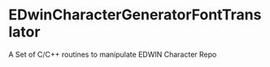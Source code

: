 # EDwinCharacterGeneratorFontTranslator
 A Set of C/C++ routines to manipulate EDWIN Character Repo

